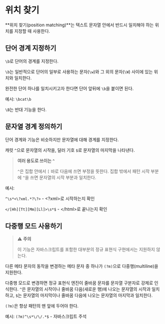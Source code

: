 # 위치 찾기

**위치 찾기(position matching)**는 텍스트 문자열 안에서 반드시 일치해야 하는 위치를 지정할 때 사용한다.

## 단어 경계 지정하기

`\b`로 단어의 경계를 지정한다.

`\b`는 일반적으로 단어의 일부로 사용하는 문자(`\w`)와 그 외의 문자(`\W`) 사이에 있는 위치와 일치한다.

완전한 단어 하나를 일치시키고자 한다면 단어 앞뒤에 `\b`을 붙이면 된다.

예시: `\bcat\b`

`\B`는 반대 기능을 한다.

## 문자열 경계 정의하기

단어 경계와 기능은 비슷하지만 문자열에 대해 경계를 지정한다.

캐럿 `^`으로 문자열의 시작을, 달러 기호 `$`로 문자열의 마지막을 나타낸다.

> **여러 용도로 쓰이는 `^`**
>
> `^`은 집합 안에서 `[` 바로 다음에 쓰면 부정을 뜻한다. 집합 밖에서 패턴 시작 부분에 `^`을 쓰면 문자열의 시작 부분과 일치한다.

예시:

`^\s*<\?xml.*?\?>` - <?xml>로 시작하는지 확인

`</[Hh][Tt][Mm][Ll]>\s*$` - \</html>로 끝나는지 확인

## 다중행 모드 사용하기

> :warning: **주의**
>
> 이 기능은 자바스크립트를 포함한 대부분의 정규 표현식 구현에서는 지원하지 않는다.

다른 메타 문자의 동작을 변경하는 메타 문자 중 하나가 `(?m)`으로 다중행(multiline)을 지원한다.

다중행 모드로 변경하면 정규 표현식 엔진이 줄바꿈 문자를 문자열 구분자로 강제로 인식한다. `^`은 문자열의 시작이나 줄바꿈 다음(새로운 행)에 나오는 문자열의 시작과 일치하고, `$`는 문자열의 마지막이나 줄바꿈 다음에 나오는 문자열의 마지막과 일치한다.

`(?m)`은 항상 패턴의 맨 앞에 두어야 한다.

예시: `(?m)^\s*\/\/.*$` - 자바스크립트 주석